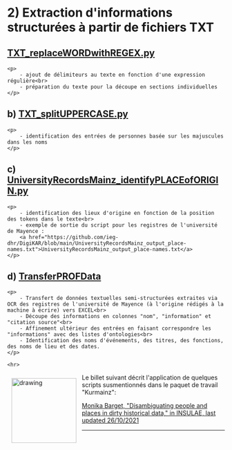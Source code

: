 # 2) Extraction d'informations structurées à partir de fichiers TXT</h2>

##  <a href="https://github.com/ieg-dhr/DigiKAR/blob/main/TXT_replaceWORDwithREGEX.py">TXT_replaceWORDwithREGEX.py</a>
    <p>
        - ajout de délimiteurs au texte en fonction d'une expression régulière<br>
        - préparation du texte pour la découpe en sections individuelles
    </p>

## b) <a href="https://github.com/ieg-dhr/DigiKAR/blob/main/TXT_splitUPPERCASE.py">TXT_splitUPPERCASE.py</a>
    <p>
        - identification des entrées de personnes basée sur les majuscules dans les noms
    </p>

## c) <a href="https://github.com/ieg-dhr/DigiKAR/blob/main/UniversityRecordsMainz_identifyPLACEofORIGIN.py">UniversityRecordsMainz_identifyPLACEofORIGIN.py</a>
    <p>
        - identification des lieux d'origine en fonction de la position des tokens dans le texte<br>
        - exemple de sortie du script pour les registres de l'université de Mayence :
        <a href="https://github.com/ieg-dhr/DigiKAR/blob/main/UniversityRecordsMainz_output_place-names.txt">UniversityRecordsMainz_output_place-names.txt</a>
    </p>

## d) <a href="https://github.com/ieg-dhr/DigiKAR/blob/main/JupyterNotebooks_DigiKAR/TransferPROFData.ipynb">TransferPROFData</a>
    <p>
        - Transfert de données textuelles semi-structurées extraites via OCR des registres de l'université de Mayence (à l'origine rédigés à la machine à écrire) vers EXCEL<br>
        - Découpe des informations en colonnes "nom", "information" et "citation source"<br>
        - Affinement ultérieur des entrées en faisant correspondre les "informations" avec des listes d'ontologies<br>
        - Identification des noms d'événements, des titres, des fonctions, des noms de lieu et des dates.
    </p>

    <hr>

<img src="https://upload.wikimedia.org/wikipedia/commons/1/1c/Kurmainzische_Wappentafel_1750.jpg" alt="drawing" width="150" style="padding:10px" align="left"/>
Le billet suivant décrit l'application de quelques scripts susmentionnés dans le paquet de travail "Kurmainz":</p>
<a href="https://insulae.hypotheses.org/333">Monika Barget, "Disambiguating people and places in dirty historical data," in INSULAE, last updated 26/10/2021</a>

<hr>
